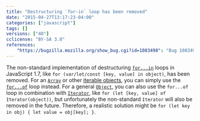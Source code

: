 ```yaml
---
title: "Destructuring `for-in` loop has been removed"
date: "2015-04-27T13:17:23-04:00"
categories: ["javascript"]
tags: []
versions: ["40"]
cclicense: "BY-SA 3.0"
references:
    "https://bugzilla.mozilla.org/show_bug.cgi?id=1083498": "Bug 1083498 - Remove SpiderMonkey support for destructuring for-in (JS1.7-only language extension)"
---
```

The non-standard implementation of destructuring [`for...in`](https://developer.mozilla.org/en-US/docs/Web/JavaScript/Reference/Statements/for...in) loops in JavaScript 1.7, like `for (var/let/const [key, value] in object)`, has been removed. For an [`Array`](https://developer.mozilla.org/en-US/docs/Web/JavaScript/Reference/Global_Objects/Array) or other [iterable objects](https://developer.mozilla.org/en-US/docs/Web/JavaScript/Reference/Iteration_protocols), you can simply use the [`for...of`](https://developer.mozilla.org/en-US/docs/Web/JavaScript/Reference/Statements/for...of) loop instead. For a general [`Object`](https://developer.mozilla.org/en-US/docs/Web/JavaScript/Reference/Global_Objects/Object), you can also use the `for...of` loop in combination with [`Iterator`](https://developer.mozilla.org/en-US/docs/Web/JavaScript/Reference/Global_Objects/Iterator), like `for (let [key, value] of Iterator(object))`, but unfortunately the non-standard `Iterator` will also be removed in the future. Therefore, a realistic solution might be `for (let key in obj) { let value = obj[key]; }`.
